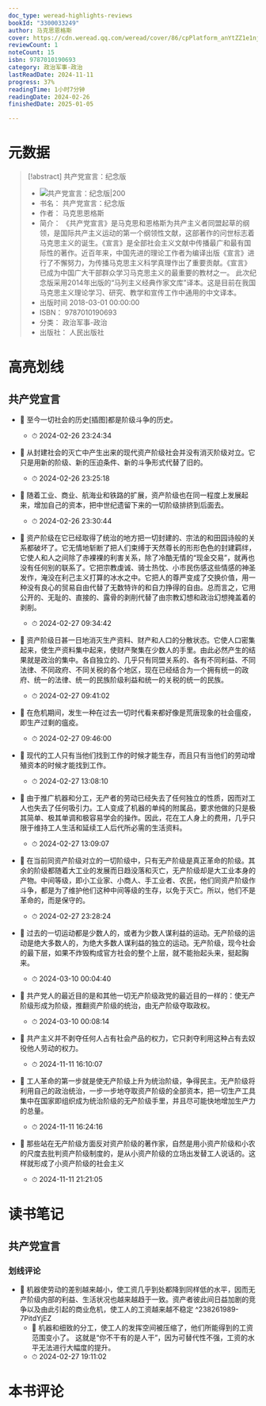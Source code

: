 ```yaml
---
doc_type: weread-highlights-reviews
bookId: "3300033249"
author: 马克思恩格斯
cover: https://cdn.weread.qq.com/weread/cover/86/cpPlatform_anYtZZ1e1njGEScqDyAUoG/t6_cpPlatform_anYtZZ1e1njGEScqDyAUoG.jpg
reviewCount: 1
noteCount: 15
isbn: 9787010190693
category: 政治军事-政治
lastReadDate: 2024-11-11
progress: 37%
readingTime: 1小时7分钟
readingDate: 2024-02-26
finishedDate: 2025-01-05

---
```

# 元数据
> [!abstract] 共产党宣言：纪念版
> - ![ 共产党宣言：纪念版|200](https://cdn.weread.qq.com/weread/cover/86/cpPlatform_anYtZZ1e1njGEScqDyAUoG/t6_cpPlatform_anYtZZ1e1njGEScqDyAUoG.jpg)
> - 书名： 共产党宣言：纪念版
> - 作者： 马克思恩格斯
> - 简介： 《共产党宣言》是马克思和恩格斯为共产主义者同盟起草的纲领，是国际共产主义运动的第一个纲领性文献，这部著作的问世标志着马克思主义的诞生。《宣言》是全部社会主义文献中传播最广和最有国际性的著作。近百年来，中国先进的理论工作者为编译出版《宣言》进行了不懈努力，为传播马克思主义科学真理作出了重要贡献。《宣言》已成为中国广大干部群众学习马克思主义的最重要的教材之一。
此次纪念版采用2014年出版的“马列主义经典作家文库”译本。这是目前在我国马克思主义理论学习、研究、教学和宣传工作中通用的中文译本。
> - 出版时间 2018-03-01 00:00:00
> - ISBN： 9787010190693
> - 分类： 政治军事-政治
> - 出版社： 人民出版社

# 高亮划线

## 共产党宣言


- 📌 至今一切社会的历史[插图]都是阶级斗争的历史。 
    - ⏱ 2024-02-26 23:24:34 

- 📌 从封建社会的灭亡中产生出来的现代资产阶级社会并没有消灭阶级对立。它只是用新的阶级、新的压迫条件、新的斗争形式代替了旧的。 
    - ⏱ 2024-02-26 23:25:18 

- 📌 随着工业、商业、航海业和铁路的扩展，资产阶级也在同一程度上发展起来，增加自己的资本，把中世纪遗留下来的一切阶级排挤到后面去。 
    - ⏱ 2024-02-26 23:30:44 

- 📌 资产阶级在它已经取得了统治的地方把一切封建的、宗法的和田园诗般的关系都破坏了。它无情地斩断了把人们束缚于天然尊长的形形色色的封建羁绊，它使人和人之间除了赤裸裸的利害关系，除了冷酷无情的“现金交易”，就再也没有任何别的联系了。它把宗教虔诚、骑士热忱、小市民伤感这些情感的神圣发作，淹没在利己主义打算的冰水之中。它把人的尊严变成了交换价值，用一种没有良心的贸易自由代替了无数特许的和自力挣得的自由。总而言之，它用公开的、无耻的、直接的、露骨的剥削代替了由宗教幻想和政治幻想掩盖着的剥削。 
    - ⏱ 2024-02-27 09:34:42 

- 📌 资产阶级日甚一日地消灭生产资料、财产和人口的分散状态。它使人口密集起来，使生产资料集中起来，使财产聚集在少数人的手里。由此必然产生的结果就是政治的集中。各自独立的、几乎只有同盟关系的、各有不同利益、不同法律、不同政府、不同关税的各个地区，现在已经结合为一个拥有统一的政府、统一的法律、统一的民族阶级利益和统一的关税的统一的民族。 
    - ⏱ 2024-02-27 09:41:02 

- 📌 在危机期间，发生一种在过去一切时代看来都好像是荒唐现象的社会瘟疫，即生产过剩的瘟疫。 
    - ⏱ 2024-02-27 09:46:00 

- 📌 现代的工人只有当他们找到工作的时候才能生存，而且只有当他们的劳动增殖资本的时候才能找到工作。 
    - ⏱ 2024-02-27 13:08:10 

- 📌 由于推广机器和分工，无产者的劳动已经失去了任何独立的性质，因而对工人也失去了任何吸引力。工人变成了机器的单纯的附属品，要求他做的只是极其简单、极其单调和极容易学会的操作。因此，花在工人身上的费用，几乎只限于维持工人生活和延续工人后代所必需的生活资料。 
    - ⏱ 2024-02-27 13:09:07 
 

- 📌 在当前同资产阶级对立的一切阶级中，只有无产阶级是真正革命的阶级。其余的阶级都随着大工业的发展而日趋没落和灭亡，无产阶级却是大工业本身的产物。中间等级，即小工业家、小商人、手工业者、农民，他们同资产阶级作斗争，都是为了维护他们这种中间等级的生存，以免于灭亡。所以，他们不是革命的，而是保守的。 
    - ⏱ 2024-02-27 23:28:24 

- 📌 过去的一切运动都是少数人的，或者为少数人谋利益的运动。无产阶级的运动是绝大多数人的，为绝大多数人谋利益的独立的运动。无产阶级，现今社会的最下层，如果不炸毁构成官方社会的整个上层，就不能抬起头来，挺起胸来。 
    - ⏱ 2024-03-10 00:04:40 

- 📌 共产党人的最近目的是和其他一切无产阶级政党的最近目的一样的：使无产阶级形成为阶级，推翻资产阶级的统治，由无产阶级夺取政权。 
    - ⏱ 2024-03-10 00:08:14 

- 📌 共产主义并不剥夺任何人占有社会产品的权力，它只剥夺利用这种占有去奴役他人劳动的权力。 
    - ⏱ 2024-11-11 16:10:07 

- 📌 工人革命的第一步就是使无产阶级上升为统治阶级，争得民主。无产阶级将利用自己的政治统治，一步一步地夺取资产阶级的全部资本，把一切生产工具集中在国家即组织成为统治阶级的无产阶级手里，并且尽可能快地增加生产力的总量。 
    - ⏱ 2024-11-11 16:24:16 

- 📌 那些站在无产阶级方面反对资产阶级的著作家，自然是用小资产阶级和小农的尺度去批判资产阶级制度的，是从小资产阶级的立场出发替工人说话的。这样就形成了小资产阶级的社会主义 
    - ⏱ 2024-11-11 21:21:05 

# 读书笔记

## 共产党宣言


### 划线评论
- 📌 机器使劳动的差别越来越小，使工资几乎到处都降到同样低的水平，因而无产阶级内部的利益、生活状况也越来越趋于一致。资产者彼此间日益加剧的竞争以及由此引起的商业危机，使工人的工资越来越不稳定  ^238261989-7PitdYjEZ
    - 💭 机器和细致的分工，使工人的发挥空间被压缩了，他们所能得到的工资范围变小了。
这就是“你不干有的是人干”，因为可替代性不强，工资的水平无法进行大幅度的提升。
    - ⏱ 2024-02-27 19:11:02
   

# 本书评论

